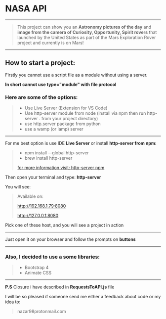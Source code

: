 # NASA API

----

> This project can show you an **Astronomy pictures of the day** and **image from the camera of Curiosity, Opportunity, Spirit rovers** that launched by the United States as part of the Mars Exploration Rover project and currently is on Mars!

----

## How to start a project:
Firstly you cannot use a script file as a module without using a server.

**In short cannot use type="module" with file protocol**
### Here are some of the options:

>* Use Live Server (Extension for VS Code)
>* Use http-server module from node (install via npm then run http-server . from your project directory)
>* use http.server package from python
>* use a wamp (or lamp) server
> 


----

For me best option is use IDE **Live Server** or install **http-server from npm:**



> * npm install --global http-server
> * brew install http-server
> 
> [for more information visit: http-server npm](https://www.npmjs.com/package/http-server)

Then open your terminal and type: **http-server**

You will see: 
>Available on:
> 
>http://192.168.1.79:8080
> 
>http://127.0.0.1:8080

Pick one of these host, and you will see a project in action

----

Just open it on your browser and follow the prompts on **buttons**

----

### Also, I decided to use a some libraries:
>* Bootstrap 4
>* Animate CSS
> 
----
**P.S** Closure i have described in **RequestsToAPI.js** file

I will be so pleased if someone send me either a feedback about code or my idea to:
> nazar98protonmail.com








